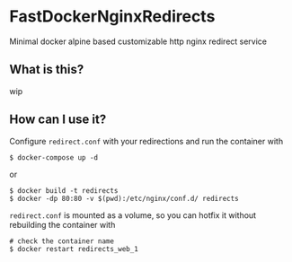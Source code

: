# FastDockerNginxRedirects
Minimal docker alpine based customizable http nginx redirect service

## What is this?
wip

## How can I use it?
Configure `redirect.conf` with your redirections and run the container with
```
$ docker-compose up -d
```
or
```
$ docker build -t redirects
$ docker -dp 80:80 -v $(pwd):/etc/nginx/conf.d/ redirects
```

`redirect.conf` is mounted as a volume, so you can hotfix it without rebuilding the container with
```
# check the container name
$ docker restart redirects_web_1 
```
